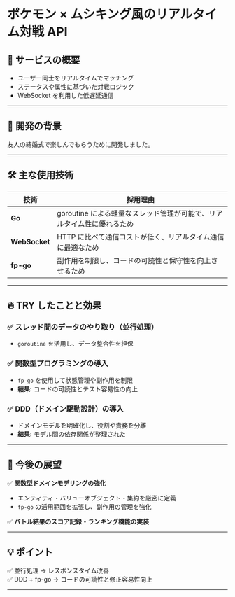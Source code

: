 # ポケモン × ムシキング風のリアルタイム対戦 API

## 🎯 **サービスの概要**

- ユーザー同士をリアルタイムでマッチング
- ステータスや属性に基づいた対戦ロジック
- WebSocket を利用した低遅延通信

---

## 🌟 **開発の背景**

友人の結婚式で楽しんでもらうために開発しました。

---

## 🛠️ **主な使用技術**

| 技術          | 採用理由                                                               |
| ------------- | ---------------------------------------------------------------------- |
| **Go**        | goroutine による軽量なスレッド管理が可能で、リアルタイム性に優れるため |
| **WebSocket** | HTTP に比べて通信コストが低く、リアルタイム通信に最適なため            |
| **fp-go**     | 副作用を制限し、コードの可読性と保守性を向上させるため                 |

---

## 🔥 **TRY したことと効果**

### ✅ **スレッド間のデータのやり取り（並行処理）**

- `goroutine` を活用し、データ整合性を担保

### ✅ **関数型プログラミングの導入**

- `fp-go` を使用して状態管理や副作用を制限
- **結果:** コードの可読性とテスト容易性の向上

### ✅ **DDD（ドメイン駆動設計）の導入**

- ドメインモデルを明確化し、役割や責務を分離
- **結果:** モデル間の依存関係が整理された

---

## 🚀 **今後の展望**

✅ **関数型ドメインモデリングの強化**

- エンティティ・バリューオブジェクト・集約を厳密に定義
- `fp-go` の活用範囲を拡張し、副作用の管理を強化

✅ **バトル結果のスコア記録・ランキング機能の実装**

---

## 💡 **ポイント**

✅ 並行処理 → レスポンスタイム改善  
✅ DDD + fp-go → コードの可読性と修正容易性向上

---
